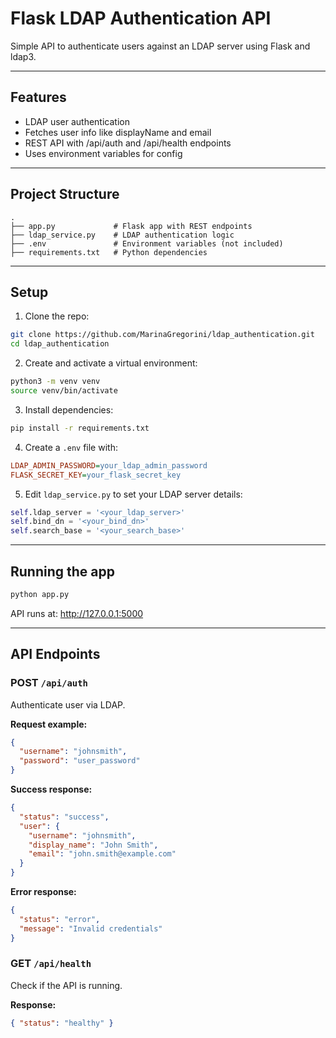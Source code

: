 
# Flask LDAP Authentication API

Simple API to authenticate users against an LDAP server using Flask and ldap3.

---

## Features

- LDAP user authentication
- Fetches user info like displayName and email
- REST API with /api/auth and /api/health endpoints
- Uses environment variables for config

---

## Project Structure

```
.
├── app.py             # Flask app with REST endpoints
├── ldap_service.py    # LDAP authentication logic
├── .env               # Environment variables (not included)
├── requirements.txt   # Python dependencies
```

---

## Setup

1. Clone the repo:

```bash
git clone https://github.com/MarinaGregorini/ldap_authentication.git
cd ldap_authentication
```

2. Create and activate a virtual environment:

```bash
python3 -m venv venv
source venv/bin/activate
```

3. Install dependencies:

```bash
pip install -r requirements.txt
```

4. Create a `.env` file with:

```ini
LDAP_ADMIN_PASSWORD=your_ldap_admin_password
FLASK_SECRET_KEY=your_flask_secret_key
```

5. Edit `ldap_service.py` to set your LDAP server details:

```python
self.ldap_server = '<your_ldap_server>'
self.bind_dn = '<your_bind_dn>'
self.search_base = '<your_search_base>'
```

---

## Running the app

```bash
python app.py
```

API runs at: http://127.0.0.1:5000

---

## API Endpoints

### POST `/api/auth`

Authenticate user via LDAP.

**Request example:**

```json
{
  "username": "johnsmith",
  "password": "user_password"
}
```

**Success response:**

```json
{
  "status": "success",
  "user": {
    "username": "johnsmith",
    "display_name": "John Smith",
    "email": "john.smith@example.com"
  }
}
```

**Error response:**

```json
{
  "status": "error",
  "message": "Invalid credentials"
}
```

### GET `/api/health`

Check if the API is running.

**Response:**

```json
{ "status": "healthy" }
```
